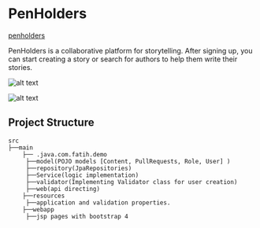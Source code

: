 # PenHolders

[penholders](https://penholders.herokuapp.com/)


PenHolders is a collaborative platform for storytelling. After signing up, you can start creating a story or search for authors to help them write their stories.

![alt text](https://i.imgur.com/wiXLZ4Y.png)

![alt text](https://i.imgur.com/FZpYkpy.png)


## Project Structure
```
src
├──main
    ├── .java.com.fatih.demo
	 ├──model(POJO models [Content, PullRequests, Role, User] )
	 ├──repository(JpaRepositories)
	 ├──Service(logic implementation)
	 ├──validator(Implementing Validator class for user creation)
	 ├──web(api directing)
    ├──resources
	 ├──application and validation properties.
    ├──webapp
  	 ├──jsp pages with bootstrap 4
				
				

